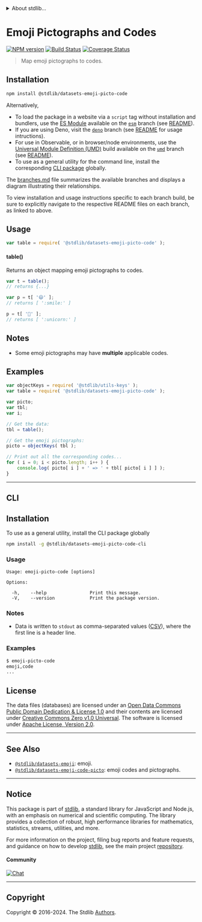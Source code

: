 <!--

@license Apache-2.0

Copyright (c) 2019 The Stdlib Authors.

Licensed under the Apache License, Version 2.0 (the "License");
you may not use this file except in compliance with the License.
You may obtain a copy of the License at

   http://www.apache.org/licenses/LICENSE-2.0

Unless required by applicable law or agreed to in writing, software
distributed under the License is distributed on an "AS IS" BASIS,
WITHOUT WARRANTIES OR CONDITIONS OF ANY KIND, either express or implied.
See the License for the specific language governing permissions and
limitations under the License.

-->


<details>
  <summary>
    About stdlib...
  </summary>
  <p>We believe in a future in which the web is a preferred environment for numerical computation. To help realize this future, we've built stdlib. stdlib is a standard library, with an emphasis on numerical and scientific computation, written in JavaScript (and C) for execution in browsers and in Node.js.</p>
  <p>The library is fully decomposable, being architected in such a way that you can swap out and mix and match APIs and functionality to cater to your exact preferences and use cases.</p>
  <p>When you use stdlib, you can be absolutely certain that you are using the most thorough, rigorous, well-written, studied, documented, tested, measured, and high-quality code out there.</p>
  <p>To join us in bringing numerical computing to the web, get started by checking us out on <a href="https://github.com/stdlib-js/stdlib">GitHub</a>, and please consider <a href="https://opencollective.com/stdlib">financially supporting stdlib</a>. We greatly appreciate your continued support!</p>
</details>

# Emoji Pictographs and Codes

[![NPM version][npm-image]][npm-url] [![Build Status][test-image]][test-url] [![Coverage Status][coverage-image]][coverage-url] <!-- [![dependencies][dependencies-image]][dependencies-url] -->

> Map emoji pictographs to codes.

<section class="installation">

## Installation

```bash
npm install @stdlib/datasets-emoji-picto-code
```

Alternatively,

-   To load the package in a website via a `script` tag without installation and bundlers, use the [ES Module][es-module] available on the [`esm`][esm-url] branch (see [README][esm-readme]).
-   If you are using Deno, visit the [`deno`][deno-url] branch (see [README][deno-readme] for usage intructions).
-   For use in Observable, or in browser/node environments, use the [Universal Module Definition (UMD)][umd] build available on the [`umd`][umd-url] branch (see [README][umd-readme]).
-   To use as a general utility for the command line, install the corresponding [CLI package][cli-section] globally.

The [branches.md][branches-url] file summarizes the available branches and displays a diagram illustrating their relationships.

To view installation and usage instructions specific to each branch build, be sure to explicitly navigate to the respective README files on each branch, as linked to above.

</section>

<section class="usage">

## Usage

```javascript
var table = require( '@stdlib/datasets-emoji-picto-code' );
```

#### table()

Returns an object mapping emoji pictographs to codes.

```javascript
var t = table();
// returns {...}

var p = t[ '😄' ];
// returns [ ':smile:' ]

p = t[ '🦄' ];
// returns [ ':unicorn:' ]
```

</section>

<!-- /.usage -->

<section class="notes">

## Notes

-   Some emoji pictographs may have **multiple** applicable codes.

</section>

<!-- ./notes -->

<section class="examples">

## Examples

<!-- eslint no-undef: "error" -->

```javascript
var objectKeys = require( '@stdlib/utils-keys' );
var table = require( '@stdlib/datasets-emoji-picto-code' );

var picto;
var tbl;
var i;

// Get the data:
tbl = table();

// Get the emoji pictographs:
picto = objectKeys( tbl );

// Print out all the corresponding codes...
for ( i = 0; i < picto.length; i++ ) {
    console.log( picto[ i ] + ' => ' + tbl[ picto[ i ] ] );
}
```

</section>

<!-- /.examples -->

* * *

<section class="cli">

## CLI

<section class="installation">

## Installation

To use as a general utility, install the CLI package globally

```bash
npm install -g @stdlib/datasets-emoji-picto-code-cli
```

</section>

<!-- CLI usage documentation. -->

<section class="usage">

### Usage

```text
Usage: emoji-picto-code [options]

Options:

  -h,    --help                Print this message.
  -V,    --version             Print the package version.
```

</section>

<!-- /.usage -->

<section class="notes">

### Notes

-   Data is written to `stdout` as comma-separated values ([CSV][csv]), where the first line is a header line.

</section>

<!-- /.notes -->

<section class="examples">

### Examples

```bash
$ emoji-picto-code
emoji,code
...
```

</section>

<!-- /.examples -->

</section>

<!-- /.cli -->

<!-- <license> -->

## License

The data files (databases) are licensed under an [Open Data Commons Public Domain Dedication & License 1.0][pddl-1.0] and their contents are licensed under [Creative Commons Zero v1.0 Universal][cc0]. The software is licensed under [Apache License, Version 2.0][apache-license].

<!-- </license> -->

<!-- Section for related `stdlib` packages. Do not manually edit this section, as it is automatically populated. -->

<section class="related">

* * *

## See Also

-   <span class="package-name">[`@stdlib/datasets-emoji`][@stdlib/datasets/emoji]</span><span class="delimiter">: </span><span class="description">emoji.</span>
-   <span class="package-name">[`@stdlib/datasets-emoji-code-picto`][@stdlib/datasets/emoji-code-picto]</span><span class="delimiter">: </span><span class="description">emoji codes and pictographs.</span>

</section>

<!-- /.related -->

<!-- Section for all links. Make sure to keep an empty line after the `section` element and another before the `/section` close. -->


<section class="main-repo" >

* * *

## Notice

This package is part of [stdlib][stdlib], a standard library for JavaScript and Node.js, with an emphasis on numerical and scientific computing. The library provides a collection of robust, high performance libraries for mathematics, statistics, streams, utilities, and more.

For more information on the project, filing bug reports and feature requests, and guidance on how to develop [stdlib][stdlib], see the main project [repository][stdlib].

#### Community

[![Chat][chat-image]][chat-url]

---

## Copyright

Copyright &copy; 2016-2024. The Stdlib [Authors][stdlib-authors].

</section>

<!-- /.stdlib -->

<!-- Section for all links. Make sure to keep an empty line after the `section` element and another before the `/section` close. -->

<section class="links">

[npm-image]: http://img.shields.io/npm/v/@stdlib/datasets-emoji-picto-code.svg
[npm-url]: https://npmjs.org/package/@stdlib/datasets-emoji-picto-code

[test-image]: https://github.com/stdlib-js/datasets-emoji-picto-code/actions/workflows/test.yml/badge.svg?branch=v0.2.0
[test-url]: https://github.com/stdlib-js/datasets-emoji-picto-code/actions/workflows/test.yml?query=branch:v0.2.0

[coverage-image]: https://img.shields.io/codecov/c/github/stdlib-js/datasets-emoji-picto-code/main.svg
[coverage-url]: https://codecov.io/github/stdlib-js/datasets-emoji-picto-code?branch=main

<!--

[dependencies-image]: https://img.shields.io/david/stdlib-js/datasets-emoji-picto-code.svg
[dependencies-url]: https://david-dm.org/stdlib-js/datasets-emoji-picto-code/main

-->

[chat-image]: https://img.shields.io/gitter/room/stdlib-js/stdlib.svg
[chat-url]: https://app.gitter.im/#/room/#stdlib-js_stdlib:gitter.im

[stdlib]: https://github.com/stdlib-js/stdlib

[stdlib-authors]: https://github.com/stdlib-js/stdlib/graphs/contributors

[cli-section]: https://github.com/stdlib-js/datasets-emoji-picto-code#cli
[cli-url]: https://github.com/stdlib-js/datasets-emoji-picto-code/tree/cli
[@stdlib/datasets-emoji-picto-code]: https://github.com/stdlib-js/datasets-emoji-picto-code/tree/main

[umd]: https://github.com/umdjs/umd
[es-module]: https://developer.mozilla.org/en-US/docs/Web/JavaScript/Guide/Modules

[deno-url]: https://github.com/stdlib-js/datasets-emoji-picto-code/tree/deno
[deno-readme]: https://github.com/stdlib-js/datasets-emoji-picto-code/blob/deno/README.md
[umd-url]: https://github.com/stdlib-js/datasets-emoji-picto-code/tree/umd
[umd-readme]: https://github.com/stdlib-js/datasets-emoji-picto-code/blob/umd/README.md
[esm-url]: https://github.com/stdlib-js/datasets-emoji-picto-code/tree/esm
[esm-readme]: https://github.com/stdlib-js/datasets-emoji-picto-code/blob/esm/README.md
[branches-url]: https://github.com/stdlib-js/datasets-emoji-picto-code/blob/main/branches.md

[pddl-1.0]: http://opendatacommons.org/licenses/pddl/1.0/

[cc0]: https://creativecommons.org/publicdomain/zero/1.0

[apache-license]: https://www.apache.org/licenses/LICENSE-2.0

[csv]: https://tools.ietf.org/html/rfc4180

<!-- <related-links> -->

[@stdlib/datasets/emoji]: https://github.com/stdlib-js/datasets-emoji

[@stdlib/datasets/emoji-code-picto]: https://github.com/stdlib-js/datasets-emoji-code-picto

<!-- </related-links> -->

</section>

<!-- /.links -->
